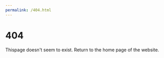 ```yaml
---
permalink: /404.html
---
```

# 404
Thispage doesn't seem to exist.
Return to the home page of the website.
